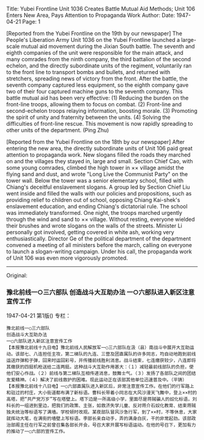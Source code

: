 Title: Yubei Frontline Unit 1036 Creates Battle Mutual Aid Methods; Unit 106 Enters New Area, Pays Attention to Propaganda Work
Author:
Date: 1947-04-21
Page: 1

[Reported from the Yubei Frontline on the 19th by our newspaper] The People's Liberation Army Unit 1036 on the Yubei Frontline launched a large-scale mutual aid movement during the Jixian South battle. The seventh and eighth companies of the unit were responsible for the main attack, and many comrades from the ninth company, the third battalion of the second echelon, and the directly subordinate units of the regiment, voluntarily ran to the front line to transport bombs and bullets, and returned with stretchers, spreading news of victory from the front. After the battle, the seventh company captured less equipment, so the eighth company gave two of their four captured machine guns to the seventh company. This battle mutual aid has been very effective: (1) Reducing the burden on the front-line troops, allowing them to focus on combat. (2) Front-line and second-echelon troops relaying information, boosting morale. (3) Promoting the spirit of unity and fraternity between the units. (4) Solving the difficulties of front-line rescue. This movement is now rapidly spreading to other units of the department. (Ping Zhu)

[Reported from the Yubei Frontline on the 18th by our newspaper] After entering the new area, the directly subordinate units of Unit 106 paid great attention to propaganda work. New slogans filled the roads they marched on and the villages they stayed in, large and small. Section Chief Cao, with some young comrades, climbed the high tower in ×× village amidst the flying sand and dust, and wrote "Long Live the Communist Party" on the tower wall. Below the tower was a senior elementary school, filled with Chiang's deceitful enslavement slogans. A group led by Section Chief Liu went inside and filled the walls with our policies and propositions, such as providing relief to children out of school, opposing Chiang Kai-shek's enslavement education, and ending Chiang's dictatorial rule. The school was immediately transformed. One night, the troops marched urgently through the wind and sand to ×× village. Without resting, everyone wielded their brushes and wrote slogans on the walls of the streets. Minister Li personally got involved, getting covered in white ash, working very enthusiastically. Director Ge of the political department of the department convened a meeting of all ministers before the march, calling on everyone to launch a slogan-writing campaign. Under his call, the propaganda work of Unit 106 was even more vigorously promoted.



<hr /> 

Original: 


### 豫北前线一○三六部队  创造战斗大互助办法  一○六部队进入新区注意宣传工作

1947-04-21
第1版()
专栏：

    豫北前线一○三六部队
    创造战斗大互助办法
    一○六部队进入新区注意宣传工作
    【本报豫北前线十九日电】豫北前线人民解放军一○三六部队在汲（县）南战斗中展开大互助运动。该部七、八连担任主攻，第二梯队的九连、三营及团直属队的许多同志，均自动地跑到前线运送炸弹和子弹，回来时运回彩号，并传播前线胜利消息。战斗结束，七连缴获较少，八连即将其缴获的四挺机枪送给二连两挺。这种战斗大互助作用甚大：（１）减轻最前线部队的负担，使他们安心作战。（２）前线与第二梯队互相传递消息，鼓舞士气。（３）发扬了各部队之间的团结友爱精神。（４）解决了前线救护的困难。现此运动正在该部其他单位迅速普及中。（平铸）
    【本报豫北前线十八日电】一○六部直属队进入新区后，非常注意宣传工作。在他们的行军路上和驻过的村庄，大小街道都布满了新标语。曹科长带着小同志在大风沙漫天飞舞中，登上××村的高塔，把“共产党万岁”写在塔壁上。塔下边是一所高级小学，里面尽是蒋贼骗人的奴化标语，刘科长的一组进到里边，把我们的政策、主张，如救济失学儿童、反对蒋介石奴化教育、结束蒋贼独夫统治等标语写了满墙。学校顿时改观。某夜部队冒风沙急行军，到了××村，不等休息，大家就挥动大笔，在满街的墙壁上写标语。李部长亲自动手，弄的满身白灰，干的非常起劲。该部政治部阁主任在行军之前曾召集各部长开会，号召大家开展写标语运动。在他的号召下，更加有力的推动了一○六部的宣传工作。
